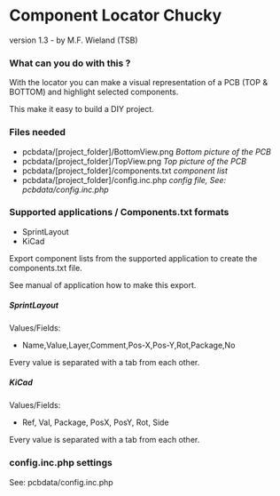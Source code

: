 # **Component Locator Chucky** 

version 1.3 - by M.F. Wieland (TSB)



### What can you do with this ?

With the locator you can make a visual representation of a PCB (TOP  & BOTTOM) and highlight selected components.

This make it easy to build a DIY project.



### Files needed

- pcbdata/[project_folder]/BottomView.png
  *Bottom picture of the PCB*
- pcbdata/[project_folder]/TopView.png
  *Top picture of the PCB*
- pcbdata/[project_folder]/components.txt
  *component list*
- pcbdata/[project_folder]/config.inc.php
  *config file, See: pcbdata/config.inc.php*



### Supported applications / Components.txt formats

- SprintLayout
- KiCad



Export component lists from the supported application to create the components.txt file.

See manual of application how to make this export.



##### SprintLayout

Values/Fields:

* Name,Value,Layer,Comment,Pos-X,Pos-Y,Rot,Package,No

Every value is separated with a tab from each other.



##### KiCad

Values/Fields:

* Ref, Val, Package, PosX, PosY, Rot, Side

Every value is separated with a tab from each other.



##### 


### config.inc.php settings
See: pcbdata/config.inc.php



